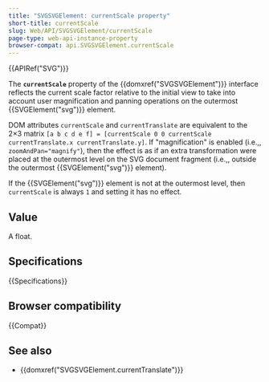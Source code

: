 ```yaml
---
title: "SVGSVGElement: currentScale property"
short-title: currentScale
slug: Web/API/SVGSVGElement/currentScale
page-type: web-api-instance-property
browser-compat: api.SVGSVGElement.currentScale
---
```


{{APIRef("SVG")}}

The **`currentScale`** property of the {{domxref("SVGSVGElement")}} interface reflects the current scale factor relative to the initial view to take into account user magnification and panning operations on the outermost {{SVGElement("svg")}} element.

DOM attributes `currentScale` and `currentTranslate` are equivalent to the 2×3 matrix `[a b c d e f] = [currentScale 0 0 currentScale currentTranslate.x currentTranslate.y]`. If "magnification" is enabled (i.e.,, `zoomAndPan="magnify"`), then the effect is as if an extra transformation were placed at the outermost level on the SVG document fragment (i.e.,, outside the outermost {{SVGElement("svg")}} element).

If the {{SVGElement("svg")}} element is not at the outermost level, then `currentScale` is always `1` and setting it has no effect.

## Value

A float.

## Specifications

{{Specifications}}

## Browser compatibility

{{Compat}}

## See also

- {{domxref("SVGSVGElement.currentTranslate")}}
